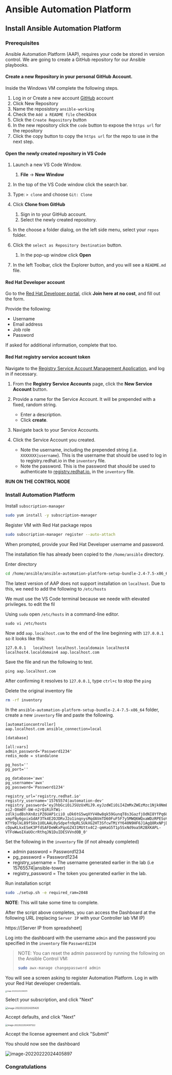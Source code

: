 # Ansible Automation Platform

## Install Ansible Automation Platform

### Prerequisites

Ansible Automation Platform (AAP), requires your code be stored in version control. We are going to create a GitHub repository for our Ansible playbooks.



#### Create a new Repository in your personal GitHub Account.

Inside the Windows VM complete the following steps.

1. Log in or Create a new account [GitHub](https://github.com/) account
2. Click New Repository
3. Name the reposistory `ansible-working`
4. Check the `Add a README file` checkbox
5. Click the `Create Repository` button
6. In the new repository click the `code` button to expose the `https url` for the repository
7. Click the copy button to copy the `https url` for the repo to use in the next step.



#### Open the newly created repository in VS Code

1. Launch a new VS Code Window.
   1. **File** -> **New Window**

2. In the top of the VS Code window click the search bar.
3. Type: `> clone` and choose `Git: Clone`
4. Click **Clone from GitHub** 
   1. Sign in to your GitHub account.
   2. Select the newly created repository.

5. In the choose a folder dialog, on the left side menu, select your `repos` folder.
6. Click the `select as Repository Destination` button.
   1. In the pop-up window click **Open**

7. In the left Toolbar, click the Explorer button, and you will see a `README.md` file.



#### Red Hat Developer account

Go to the [Red Hat Developer portal](https://developers.redhat.com/about), click **Join here at no cost**, and fill out the form. 

Provide the following: 

* Username 
* Email address 
* Job role 
* Password 

If asked for additional information, complete that too. 



#### Red Hat registry service account token

Navigate to the [Registry Service Account Management Application](https://access.redhat.com/terms-based-registry/), and log in if necessary.

1. From the **Registry Service Accounts** page, click the **New Service Account** button.

2. Provide a name for the Service Account. It will be prepended with a fixed, random string.

   - Enter a description.
   - Click **create**.

3. Navigate back to your Service Accounts.

4. Click the Service Account you created.

   - Note the username, including the prepended string (i.e. `XXXXXXX|username`). This is the username that should be used to log in to registry.redhat.io in the `inventory` file.
   - Note the password. This is the password that should be used to authenticate to [registry.redhat.io.](https://registry.redhat.io) in the `inventory` file.






**RUN ON THE CONTROL NODE**


### Install Automation Platform 


Install `subscription-manager`

```bash
sudo yum install -y subscription-manager
```



Register VM with Red Hat package repos

```bash
sudo subscription-manager register --auto-attach
```



When prompted, provide your Red Hat Developer username and password.

The installation file has already been copied to the `/home/ansible` directory. 



Enter directory 

```bash
cd /home/ansible/ansible-automation-platform-setup-bundle-2.4-7.5-x86_64
```



The latest version of AAP does not support installation on `localhost`. Due to this, we need to add the following to `/etc/hosts`



We must use the VS Code terminal because we neede with elevated privileges. to edit the fil

Using `sudo` open `/etc/hosts` in a command-line editor.  

```
sudo vi /etc/hosts
```



Now add `aap.localhost.com` to the end of the line beginning with `127.0.0.1` so it looks like this:

```
127.0.0.1   localhost localhost.localdomain localhost4 localhost4.localdomain4 aap.localhost.com
```

Save the file and run the following to test.

```
ping aap.localhost.com
```

After confirming it resolves to `127.0.0.1`, type `ctrl+c` to stop the `ping`

Delete the original inventory file

```bash
rm -rf inventory
```



In the `ansible-automation-platform-setup-bundle-2.4-7.5-x86_64` folder, create a new `inventory` file and paste the following.

```
[automationcontroller]
aap.localhost.com ansible_connection=local

[database]

[all:vars]
admin_password='Password1234'
redis_mode = standalone

pg_host=''
pg_port=''

pg_database='awx'
pg_username='awx'
pg_password='Password1234'

registry_url='registry.redhat.io'
registry_username='15765574|automation-dev'
registry_password='eyJhbGciOiJSUzUxMiJ9.eyJzdWIiOiI4ZmMxZWEzMzc1Njk0NmEzOGQxODZlODU2YmU3MjA5OCJ9.RkEszJ1mGa1JGDi0nIF5UDB7WrhlHhTgB1ruo4cxu9Ws6hDDA39N_Ek9FZqGajn7Peseq8dBXxlEomzv0jb8jzOzOm3Yeq-xi2-OXm0Y-bW-n2rQiRihTWi-zdlkjudBshXn8ziPZ6UAP1ciiO_uDk6tG5wqXYV40w8qk59GunqT8s3GazfjOdNI8YfPq6UbqNcm7f7bNeHYrX4vv9VtHtRRK-xmpFNy6goixGdAF3Tk4E2OJDRvJ2o1inqnysMqdAVmTD60FuF5F7y5MWQ6WQxaWDzRPESoVPMa_tJMD_RvgpnJ1iQf9RbqP39Ls7SlnoWuH0X2LmiHPWhLbQ7RX7J11nOCBVEqZDe0Xg7ctnrChZyWFm4xcwPWUhmZFNPRrdSx8Rv8mM_XTCGiTNQBkGOmHxLj8CLHhT53uI_H4bG5ILveKguFUbkYpjJseB_FZzoPm6yheyixS12FbMencDKaOtMUxb58K7DmPwugRE6kX-KTY9plkL89fSUx1UOLAAL0ySdpefn9pRLSUkXG2HT3SfcwTMiYY640N9HF6J1AgQ8RxNPjDNp30s0s6NaUXua-cDpwKLkxESeK3PfdSAFDeWKxPqoGZ431MUttx4C2-qmHaG5T1p5SxNd9oa5R2BXKAPL-VTFoWwoIXaUOcrRthqJN1DuIDESVVndOB_0'
```

Set the following in the `inventory` file (if not already completed) 

* admin password = Password1234   
* pg_password = Password1234   
* registry_username = The username generated earlier in the lab (i.e 15765574|ansible-tower)   
* registry_password = The token you generated earlier in the lab.   

Run installation script

```bash
sudo ./setup.sh -e required_ram=2048
```





**NOTE**: This will take some time to complete.



After the script above completes, you can access the Dashboard at the following URL (replacing `Server IP` with your Controller lab VM IP)  

https://[Server IP from spreadsheet]



Log into the dashboard with the username `admin` and the password you specified in the `inventory` file `Password1234`



> NOTE: You can reset the admin password by running the following on the Ansible Control VM:
>
> ```bash
> sudo awx-manage changepassword admin
> ```



You will see a screen asking to register Automation Platform. Log in with your Red Hat developer credentials.

<img src="images/image-20220222022946979.png" alt="image-20220222022946979" style="zoom: 33%;" />



Select your subscription, and click "Next"

<img src="images/image-20220222024205420.png" alt="image-20220222024205420" style="zoom:50%;" />

Accept defaults, and click "Next"

<img src="images/image-20220222024307322.png" alt="image-20220222024307322" style="zoom:45%;" />

Accept the license agreement and click "Submit"



You should now see the dashboard 

![image-20220222024405897](images/image-20220222024405897.png)

### Congratulations
